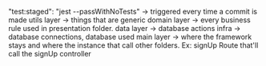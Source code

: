 "test:staged": "jest --passWithNoTests" -> triggered every time a commit is made
utils layer -> things that are generic
domain layer -> every business rule used in presentation folder.
data layer -> database actions
infra -> database connections, database used
main layer -> where the framework stays and where the instance that call other folders.
Ex: signUp Route that'll call the signUp controller
